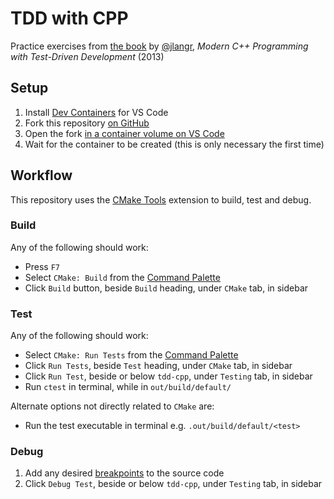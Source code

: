 # TDD with CPP
Practice exercises from [the book](https://pragprog.com/titles/lotdd/) by [@jlangr](https://github.com/jlangr), _Modern C++ Programming with Test-Driven Development_ (2013)


## Setup

1. Install [Dev Containers](https://marketplace.visualstudio.com/items?itemName=ms-vscode-remote.remote-containers) for VS Code
2. Fork this repository [on GitHub](https://docs.github.com/en/pull-requests/collaborating-with-pull-requests/working-with-forks/fork-a-repo#forking-a-repository)
3. Open the fork [in a container volume on VS Code](https://code.visualstudio.com/docs/devcontainers/containers#_quick-start-open-a-git-repository-or-github-pr-in-an-isolated-container-volume)
4. Wait for the container to be created (this is only necessary the first time)

## Workflow

This repository uses the [CMake Tools](https://marketplace.visualstudio.com/items?itemName=ms-vscode.cmake-tools) extension to build, test and debug.

### Build
Any of the following should work:
- Press `F7`
- Select `CMake: Build` from the [Command Palette](https://code.visualstudio.com/docs/getstarted/tips-and-tricks#_command-palette)
- Click `Build` button, beside `Build` heading, under `CMake` tab, in sidebar

### Test
Any of the following should work:
- Select `CMake: Run Tests` from the [Command Palette](https://code.visualstudio.com/docs/getstarted/tips-and-tricks#_command-palette)
- Click `Run Tests`, beside `Test` heading, under `CMake` tab, in sidebar
- Click `Run Test`, beside or below `tdd-cpp`, under `Testing` tab, in sidebar
- Run `ctest` in terminal, while in `out/build/default/`

Alternate options not directly related to `CMake` are:
- Run the test executable in terminal e.g. `.out/build/default/<test>`

### Debug
1. Add any desired [breakpoints](https://code.visualstudio.com/Docs/editor/debugging#_breakpoints) to the source code
2. Click `Debug Test`, beside or below `tdd-cpp`, under `Testing` tab, in sidebar
